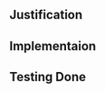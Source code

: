 <!-- GH PRs use Markdown formatting, see https://www.markdownguide.org/basic-syntax/ -->

## Justification
<!--- Why is this change required? What problem does it solve? -->
<!--- If this PR fully addresses an issue, please say "Fixes #1234", -->
<!--- as this will allow Github to automatically close the related Issue -->

## Implementaion
<!--- Explain what was done to address the problem/need -->
<!--- Also mention any known or possible side effects -->

## Testing Done
<!--- Please describe in detail how you tested your changes. -->
<!--- Include details of your testing environment, and the tests you -->
<!--- ran to see how your change affects other areas of the code, -->
<!--- etc. Then, include justifications for how your tests -->
<!--- demonstrate those affects. -->
